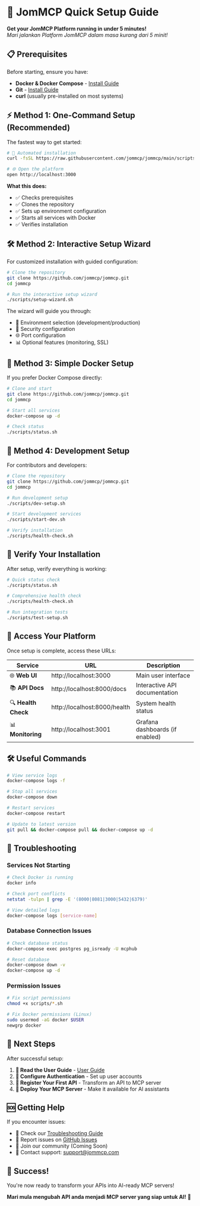 # 🚀 JomMCP Quick Setup Guide

**Get your JomMCP Platform running in under 5 minutes!**  
*Mari jalankan Platform JomMCP dalam masa kurang dari 5 minit!*

## 📋 Prerequisites

Before starting, ensure you have:

- **Docker & Docker Compose** - [Install Guide](https://docs.docker.com/get-docker/)
- **Git** - [Install Guide](https://git-scm.com/downloads)
- **curl** (usually pre-installed on most systems)

## ⚡ Method 1: One-Command Setup (Recommended)

The fastest way to get started:

```bash
# 🎯 Automated installation
curl -fsSL https://raw.githubusercontent.com/jommcp/jommcp/main/scripts/install.sh | bash

# 🌐 Open the platform
open http://localhost:3000
```

**What this does:**
- ✅ Checks prerequisites
- ✅ Clones the repository
- ✅ Sets up environment configuration
- ✅ Starts all services with Docker
- ✅ Verifies installation

## 🛠️ Method 2: Interactive Setup Wizard

For customized installation with guided configuration:

```bash
# Clone the repository
git clone https://github.com/jommcp/jommcp.git
cd jommcp

# Run the interactive setup wizard
./scripts/setup-wizard.sh
```

The wizard will guide you through:
- 🔧 Environment selection (development/production)
- 🔐 Security configuration
- 🌐 Port configuration
- 📊 Optional features (monitoring, SSL)

## 🐳 Method 3: Simple Docker Setup

If you prefer Docker Compose directly:

```bash
# Clone and start
git clone https://github.com/jommcp/jommcp.git
cd jommcp

# Start all services
docker-compose up -d

# Check status
./scripts/status.sh
```

## 🔧 Method 4: Development Setup

For contributors and developers:

```bash
# Clone the repository
git clone https://github.com/jommcp/jommcp.git
cd jommcp

# Run development setup
./scripts/dev-setup.sh

# Start development services
./scripts/start-dev.sh

# Verify installation
./scripts/health-check.sh
```

## 🧪 Verify Your Installation

After setup, verify everything is working:

```bash
# Quick status check
./scripts/status.sh

# Comprehensive health check
./scripts/health-check.sh

# Run integration tests
./scripts/test-setup.sh
```

## 📱 Access Your Platform

Once setup is complete, access these URLs:

| Service | URL | Description |
|---------|-----|-------------|
| 🌐 **Web UI** | http://localhost:3000 | Main user interface |
| 📚 **API Docs** | http://localhost:8000/docs | Interactive API documentation |
| 🔍 **Health Check** | http://localhost:8000/health | System health status |
| 📊 **Monitoring** | http://localhost:3001 | Grafana dashboards (if enabled) |

## 🛠️ Useful Commands

```bash
# View service logs
docker-compose logs -f

# Stop all services
docker-compose down

# Restart services
docker-compose restart

# Update to latest version
git pull && docker-compose pull && docker-compose up -d
```

## 🔧 Troubleshooting

### Services Not Starting

```bash
# Check Docker is running
docker info

# Check port conflicts
netstat -tulpn | grep -E '(8000|8081|3000|5432|6379)'

# View detailed logs
docker-compose logs [service-name]
```

### Database Connection Issues

```bash
# Check database status
docker-compose exec postgres pg_isready -U mcphub

# Reset database
docker-compose down -v
docker-compose up -d
```

### Permission Issues

```bash
# Fix script permissions
chmod +x scripts/*.sh

# Fix Docker permissions (Linux)
sudo usermod -aG docker $USER
newgrp docker
```

## 🎯 Next Steps

After successful setup:

1. **📖 Read the User Guide** - [User Guide](USER_GUIDE.md)
2. **🔐 Configure Authentication** - Set up user accounts
3. **📝 Register Your First API** - Transform an API to MCP server
4. **🚀 Deploy Your MCP Server** - Make it available for AI assistants

## 🆘 Getting Help

If you encounter issues:

- 📖 Check our [Troubleshooting Guide](TROUBLESHOOTING.md)
- 🐛 Report issues on [GitHub Issues](https://github.com/jommcp/jommcp/issues)
- 💬 Join our community (Coming Soon)
- 📧 Contact support: support@jommcp.com

## 🎉 Success!

You're now ready to transform your APIs into AI-ready MCP servers!

**Mari mula mengubah API anda menjadi MCP server yang siap untuk AI!** 🚀
